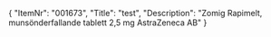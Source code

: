 {
  "ItemNr": "001673",
  "Title": "test",
  "Description": "Zomig Rapimelt, munsönderfallande tablett 2,5 mg AstraZeneca AB"
}